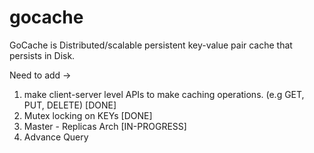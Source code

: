 # gocache
GoCache is Distributed/scalable persistent key-value pair cache that persists in Disk.


Need to add -> 
  1. make client-server level APIs to make caching operations. (e.g GET, PUT, DELETE) [DONE] 
  2. Mutex locking on KEYs [DONE] 
  3. Master - Replicas Arch [IN-PROGRESS]
  4. Advance Query



